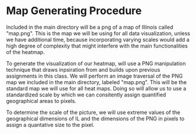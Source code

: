 # Map Generating Procedure

Included in the main directory will be a png of a map of Illinois called "map.png". This is the map we will be using for all data visualization, unless we have additional time, because incorporating varying scales would add a high degree of complexity that might interfere with the main functionalities of the heatmap. 

To generate the visualization of our heatmap, will use a PNG manipulation technique that draws inpsiration from and builds upon previous assignments in this class. We will perform an image traversal of the PNG map we included in the main directory, labeled "map.png". This will be the standard map we will use for all heat maps. Doing so will allow us to use a standardized scale by which we can consitently assign quantified geographical areas to pixels.

To determine the scale of the picture, we will use extreme values of the geographical dimensions of IL and the dimensions of the PNG in pixels to assign a quantative size to the pixel. 

